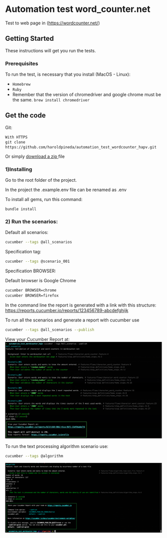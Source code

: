 
# Automation test word_counter.net

Test to web page in (https://wordcounter.net/)

## Getting Started

These instructions will get you run the tests.

### Prerequisites

To run the test, is necessary that you install (MacOS - Linux):
 - `Homebrew`
 - `Ruby`
 -  Remember that the version of chromedriver and google chrome must be the same.
  ``` brew install chromedriver ```

## Get the code

Git:

    With HTTPS
    git clone https://github.com/haroldpineda/automation_test_wordcounter_hapv.git
    
Or simply [ download a zip ](https://github.com/haroldpineda/automation_test_wordcounter_hapv/archive/refs/heads/main.zip) file

### 1)Installing
Go to the root folder of the project.

In the project the .example.env file can be renamed as .env

To install all gems, run this command:

```
bundle install
```
### 2) Run the scenarios:

Default all scenarios:

```bash
cucumber --tags @all_scenarios
```

Specification tag:

```bash
cucumber --tags @scenario_001
```
Specification BROWSER:

Default browser is Google Chrome

```bash
cucumber BROWSER=chrome
cucumber BROWSER=firefox
```
In the command line the report is generated with a link with this structure:
https://reports.cucumber.io/reports/123456789-abcdefghijk

To run all the scenarios and generate a report with cucumber use

```bash
cucumber --tags @all_scenarios --publish
```
View your Cucumber Report at:
![Example:](console_execution.png)


To run the text processing algorithm scenario use:
```bash
cucumber --tags @algorithm
```
![Example:](console_execution_algorithm.png)
